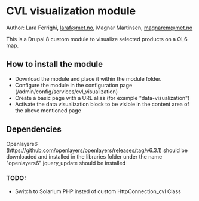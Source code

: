 # CVL visualization module
Author: Lara Ferrighi, laraf@met.no, Magnar Martinsen, magnarem@met.no

This is a Drupal 8 custom module to visualize selected products on a OL6 map.

## How to install the module
* Download the module and place it within the module folder.
* Configure the module in the configuration page (/admin/config/services/cvl_visualization)
* Create a basic page with a URL alias (for example "data-visualization")
* Activate the data visualization block to be visible in the content area of the above mentioned page


## Dependencies
Openlayers6 (https://github.com/openlayers/openlayers/releases/tag/v6.3.1) should be downloaded and installed in the libraries folder under the name "openlayers6"
jquery_update should be installed

### TODO:
* Switch to Solarium PHP insted of custom HttpConnection_cvl Class
